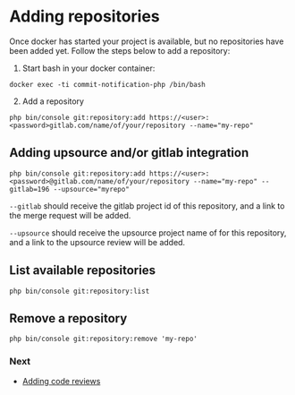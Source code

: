 # Adding repositories

Once docker has started your project is available, but no repositories have been added yet. Follow the steps below to add a repository:

1) Start bash in your docker container:
```shell
docker exec -ti commit-notification-php /bin/bash
```
2) Add a repository
```shell
php bin/console git:repository:add https://<user>:<password>gitlab.com/name/of/your/repository --name="my-repo"
```

## Adding upsource and/or gitlab integration

```shell
php bin/console git:repository:add https://<user>:<password>@gitlab.com/name/of/your/repository --name="my-repo" --gitlab=196 --upsource="myrepo"
```
`--gitlab` should receive the gitlab project id of this repository, and a link to the merge request will be added.

`--upsource` should receive the upsource project name of for this repository, and a link to the upsource review will be added.

## List available repositories

```shell
php bin/console git:repository:list
```

## Remove a repository

```shell
php bin/console git:repository:remove 'my-repo'
```

### Next
- [Adding code reviews](indexing-repositories.md)
